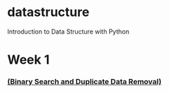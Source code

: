 # datastructure
Introduction to Data Structure with Python

# Week 1
### [(Binary Search and Duplicate Data Removal)](https://sadikerisen.blogspot.com/2018/07/data-structure-binary-search-and-basic.html)
